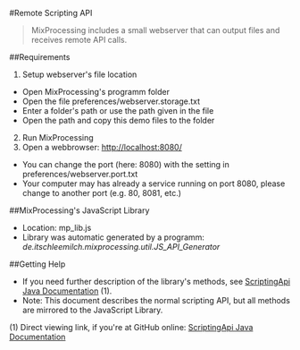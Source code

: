 #Remote Scripting API
> MixProcessing includes a small webserver that can output files and receives remote API calls.

##Requirements
1. Setup webserver's file location
 * Open MixProcessing's programm folder
 * Open the file preferences/webserver.storage.txt
 * Enter a folder's path or use the path given in the file
 * Open the path and copy this demo files to the folder
2. Run MixProcessing
3. Open a webbrowser: [http://localhost:8080/](http://localhost:8080/)
 * You can change the port (here: 8080) with the setting in preferences/webserver.port.txt
 * Your computer may has already a service running on port 8080, please change to another port (e.g. 80, 8081, etc.)

##MixProcessing's JavaScript Library
* Location: mp_lib.js
* Library was automatic generated by a programm: *de.itschleemilch.mixprocessing.util.JS_API_Generator*

##Getting Help
* If you need further description of the library's methods, see [ScriptingApi Java Documentation](ScriptingApi_Java_Documentation.html) (1).
 * Note: This document describes the normal scripting API, but all methods are mirrored to the JavaScript Library.
 
(1) Direct viewing link, if you're at GitHub online: [ScriptingApi Java Documentation](http://htmlpreview.github.io/?https://github.com/itschleemilch/MixProcessing/blob/master/source/Remote%20JavaScript%20API/ScriptingApi_Java_Documentation.html)
